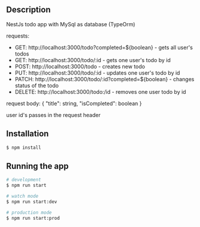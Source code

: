 ## Description

NestJs todo app with MySql as database (TypeOrm)

requests:

- GET: http://localhost:3000/todo?completed=${boolean} - gets all user's todos
- GET: http://localhost:3000/todo/:id - gets one user's todo by id
- POST: http://localhost:3000/todo - creates new todo
- PUT: http://localhost:3000/todo/:id - updates one user's todo by id
- PATCH: http://localhost:3000/todo/:id?completed=${boolean} - changes status of the todo 
- DELETE: http://localhost:3000/todo:/id - removes one user todo by id

request body: 
{
  "title": string,
  "isCompleted": boolean
}

user id's passes in the request header

## Installation

```bash
$ npm install
```

## Running the app

```bash
# development
$ npm run start

# watch mode
$ npm run start:dev

# production mode
$ npm run start:prod
```

